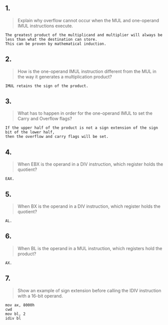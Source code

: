 ## 1.
> Explain why overflow cannot occur when the MUL and one-operand IMUL instructions execute.

```
The greatest product of the multiplicand and multiplier will always be less than what the destination can store.
This can be proven by mathematical induction.
```

## 2.
> How is the one-operand IMUL instruction different from the MUL in the way it generates a multiplication product?

```
IMUL retains the sign of the product.
```

## 3.
> What has to happen in order for the one-operand IMUL to set the Carry and Overflow flags?

```
If the upper half of the product is not a sign extension of the sign bit of the lower half, 
then the overflow and carry flags will be set.
```

## 4.
> When EBX is the operand in a DIV instruction, which register holds the quotient?

```
EAX.
```

## 5. 
> When BX is the operand in a DIV instruction, which register holds the quotient?

```
AL.
```

## 6.
> When BL is the operand in a MUL instruction, which registers hold the product?

```
AX.
```

## 7.
> Show an example of sign extension before calling the IDIV instruction with a 16-bit operand.

```
mov ax, 8000h
cwd
mov bl, 2
idiv bl
```
